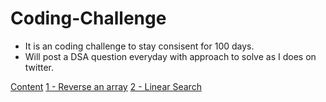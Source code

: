 # Coding-Challenge
  - It is an coding challenge to stay consisent for 100 days.
  - Will post a DSA question everyday with approach to solve as I does on twitter.
  
  
  [Content]()
  [1 - Reverse an array]()
  [2 - Linear Search]()
